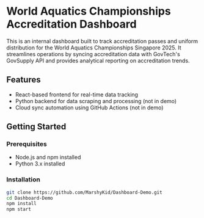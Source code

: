 # World Aquatics Championships Accreditation Dashboard

This is an internal dashboard built to track accreditation passes and uniform distribution for the World Aquatics Championships Singapore 2025. It streamlines operations by syncing accreditation data with GovTech's GovSupply API and provides analytical reporting on accreditation trends.

## Features

- React-based frontend for real-time data tracking
- Python backend for data scraping and processing (not in demo)
- Cloud sync automation using GitHub Actions (not in demo)

## Getting Started

### Prerequisites

- Node.js and npm installed
- Python 3.x installed

### Installation

```bash
git clone https://github.com/MarshyKid/Dashboard-Demo.git
cd Dashboard-Demo
npm install
npm start
